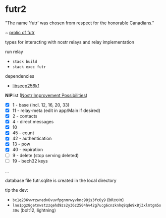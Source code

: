 # futr2

"The name 'futr' was chosen from respect for the honorable Canadians."  
  
~ [prolic of futr](https://github.com/prolic/futr)

types for interacting with nostr relays and relay implementation 

run relay     

- `stack build` 
- `stack exec futr` 

dependencies 
- [libsecp256k1](https://github.com/bitcoin-core/secp256k1#building-with-autotools)

**NIP**list ([Nostr Improvement Possibilities](https://github.com/nostr-protocol/nips))
- [x] 1 - base (incl. 12, 16, 20, 33)
- [x] 11 - relay-meta (edit in app/Main if desired)
- [x] 2 - contacts
- [x] 4 - direct messages 
- [x] 10 
- [x] 45 - count
- [x] 42 - authentication
- [x] 13 - pow
- [x] 40 - expiration
- [ ] 9 - delete (stop serving deleted)
- [ ] 19 - bech32 keys

... 

database file futr.sqlite is created in the local directory   

tip the dev:
- `bc1q236vwrzwnedv6vuvfpgnmrwyvknc98js3fc6y9` (bitcoin)
- `lno1pgz8getnwstzzqehd9zs2y36z2504hv42g7ucg6cnzknhq9qde9x8j3xlmtgm5x30s` (bolt12, lightning)
